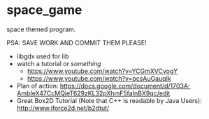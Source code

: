 # space_game

space themed program.

PSA: SAVE WORK AND COMMIT THEM PLEASE!

* libgdx used for lib
* watch a tutorial or _something_
    * https://www.youtube.com/watch?v=YCGmXVCvogY
    * https://www.youtube.com/watch?v=pcsAuGauqIk
* Plan of action: https://docs.google.com/document/d/1703A-AmbIeX47CcMQieT629zKL32pXhmF5faInBX9qc/edit 
* Great Box2D Tutorial (Note that C++ is readable by Java Users): http://www.iforce2d.net/b2dtut/ 
